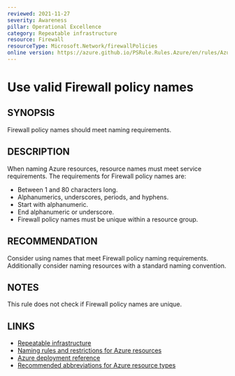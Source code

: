 ```yaml
---
reviewed: 2021-11-27
severity: Awareness
pillar: Operational Excellence
category: Repeatable infrastructure
resource: Firewall
resourceType: Microsoft.Network/firewallPolicies
online version: https://azure.github.io/PSRule.Rules.Azure/en/rules/Azure.Firewall.PolicyName/
---
```


# Use valid Firewall policy names

## SYNOPSIS

Firewall policy names should meet naming requirements.

## DESCRIPTION

When naming Azure resources, resource names must meet service requirements.
The requirements for Firewall policy names are:

- Between 1 and 80 characters long.
- Alphanumerics, underscores, periods, and hyphens.
- Start with alphanumeric.
- End alphanumeric or underscore.
- Firewall policy names must be unique within a resource group.

## RECOMMENDATION

Consider using names that meet Firewall policy naming requirements.
Additionally consider naming resources with a standard naming convention.

## NOTES

This rule does not check if Firewall policy names are unique.

## LINKS

- [Repeatable infrastructure](https://learn.microsoft.com/azure/architecture/framework/devops/automation-infrastructure)
- [Naming rules and restrictions for Azure resources](https://learn.microsoft.com/azure/azure-resource-manager/management/resource-name-rules)
- [Azure deployment reference](https://learn.microsoft.com/azure/templates/microsoft.network/firewallpolicies)
- [Recommended abbreviations for Azure resource types](https://learn.microsoft.com/azure/cloud-adoption-framework/ready/azure-best-practices/resource-abbreviations)
